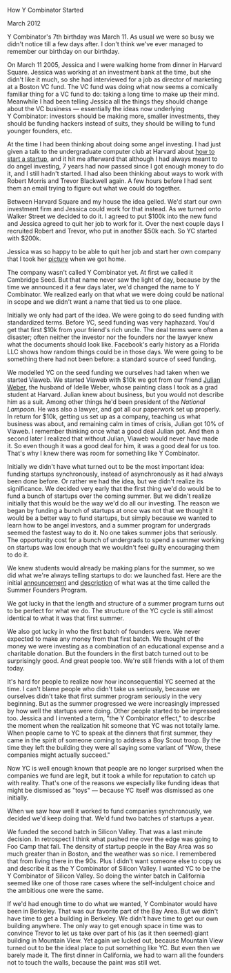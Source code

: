 How Y Combinator Started

March 2012  
  
Y Combinator's 7th birthday was March 11. As usual we were so
busy we didn't notice till a few days after. I don't think we've
ever managed to remember our birthday on our birthday.

On March 11 2005, Jessica and I were walking home from dinner in
Harvard Square. Jessica was working at an investment bank at the
time, but she didn't like it much, so she had interviewed for a job
as director of marketing at a Boston VC fund. The VC fund was doing
what now seems a comically familiar thing for a VC fund to do:
taking a long time to make up their mind. Meanwhile I had been
telling Jessica all the things they should change about the VC
business — essentially the ideas now underlying Y Combinator:
investors
should be making more, smaller investments, they should be funding
hackers instead of suits, they should be willing to fund younger
founders, etc.

At the time I had been thinking about doing some angel investing. I
had just given a talk to the undergraduate computer club at Harvard
about
[how to start a
startup](start.html), and it
hit me afterward that although I had always
meant to do angel investing, 7 years had now passed since I got
enough money to do it, and I still hadn't started. I had also
been thinking about ways to work with Robert Morris and Trevor
Blackwell again. A few hours before I had
sent them an email trying to figure out what we could do together.

Between Harvard Square and my house the idea gelled. We'd start
our own investment firm and Jessica could work for that instead.
As we turned onto Walker Street we decided to do it. I agreed to
put $100k into the new fund and Jessica agreed to quit her job to
work for it. Over the next couple days I recruited Robert
and Trevor, who put in another $50k each. So YC
started with $200k.

Jessica was so happy to be able to quit her job and start her own
company that I took her [picture](https://web.archive.org/web/20170609055553/http://www.ycombinator.com/yc05.html)
 when we got home.

The company wasn't called Y Combinator yet. At first we called it
Cambridge Seed. But that name never saw the light of day, because
by the time we announced it a few days later, we'd changed the name
to Y Combinator. We realized early on that what we were doing could
be national in scope and we didn't want a name that tied us to one
place.

Initially we only had part of the idea. We were going to do
seed funding with standardized terms. Before YC, seed funding was
very haphazard. You'd get that first $10k from your friend's rich
uncle. The deal terms were often a disaster; often neither the
investor nor the founders nor the lawyer knew what the documents
should look like. Facebook's early history as a Florida LLC shows
how random things could be in those days. We were going to be
something there had not been before: a standard source of seed
funding.

We modelled YC on the seed funding we ourselves had taken
when we started Viaweb. We started Viaweb with $10k we got from
our friend [Julian Weber](julian.html),
the husband of Idelle Weber, whose
painting class I took as a grad student at Harvard. Julian knew
about business, but you would not describe him as a suit. Among
other things he'd been president of the *National Lampoon*. He was
also a lawyer, and got all our paperwork set up properly. In return
for $10k, getting us set up as a company, teaching us what
business was about, and remaining calm in times of crisis, Julian
got 10% of Viaweb. I remember thinking once what a good deal
Julian got. And then a second later I realized that without
Julian, Viaweb would never have made it. So even though it was a
good deal for him, it was a good deal for us too. That's why I
knew there was room for something like Y Combinator.

Initially we didn't have what turned out to be the most important
idea: funding startups synchronously, instead of asynchronously as
it had always been done before. Or rather we had the idea, but we
didn't realize its significance. We decided very early 
that the first thing we'd do would
be to fund a bunch of startups over the coming summer. But we
didn't realize initially that this would be the way we'd do all our
investing. The reason we began by funding a bunch of startups at
once was not that we thought it would be a better way to fund
startups, but simply because we wanted to learn how to be angel
investors, and a summer program for undergrads seemed the fastest
way to do it. No one takes summer jobs that seriously. The
opportunity cost for a bunch of undergrads to spend a summer working
on startups was low enough that we wouldn't feel guilty encouraging
them to do it.

We knew students would already be making plans for the summer, so
we did what we're always telling startups to do: we launched fast.
Here are the
initial [announcement](summerfounder.html)
and [description](https://web.archive.org/web/20170609055553/http://ycombinator.com/old/sfp.html) of what
was at the time called the Summer Founders Program.

We got lucky in that the length and structure of a summer program
turns out to be perfect for what we do.
The structure of the YC cycle is still almost identical to what
it was that first summer.

We also got lucky in who the first batch of founders were. We never
expected to make any money from that first batch. We thought of
the money we were investing as a combination of an educational expense
and a charitable donation. But the
founders in the first batch turned out to be surprisingly good.
And great people too. We're still friends with a lot of them today.

It's hard for people to realize now how inconsequential YC seemed at the
time. I can't blame people who didn't take us seriously, because
we ourselves didn't take that first summer program seriously in the
very beginning. But as the summer progressed we were increasingly
impressed by how well the startups were doing. Other people started
to be impressed too. Jessica and I invented a term, "the Y Combinator
effect," to describe the moment when the realization hit someone
that YC was not totally lame. When people came to YC to speak
at the dinners that first summer, they came in the spirit of someone
coming to address a Boy Scout troop. By the time they left the
building they were all saying some variant of "Wow, these
companies might actually succeed."

Now YC is well enough known that people are no longer surprised
when the companies we fund are legit, but it took a
while for reputation to catch up with reality. That's one of the
reasons we especially like funding ideas that might be dismissed
as "toys" — because YC itself was dismissed as one initially.

When we saw how well it worked to fund companies synchronously,
we decided we'd keep doing that. We'd fund two batches of
startups a year.

We funded the second batch in Silicon Valley. That was
a last minute decision. In retrospect I think what pushed me over
the edge was going to Foo Camp that fall. The density of startup
people in the Bay Area was so much greater than in Boston, and the
weather was so nice. I remembered that from living there in the
90s. Plus I didn't want someone else to copy us and describe it
as the Y Combinator of Silicon Valley. I wanted YC to be the Y Combinator 
of Silicon Valley. So doing the winter batch in California
seemed like one of those rare cases where the self-indulgent choice
and the ambitious one were the same.

If we'd had enough time to do what we wanted, Y Combinator would
have been in Berkeley. That was our favorite part of the Bay Area.
But we didn't have time to get a building in Berkeley. We didn't
have time to get our own building anywhere. The only way to get
enough space in time was to convince Trevor to let us take over
part of his (as it then seemed) giant building in Mountain View.
Yet again we lucked out, because Mountain View turned out to be the
ideal place to put something like YC. But even then we barely made
it. The first dinner in California, we had to warn all the founders
not to touch the walls, because the paint was still wet.  
  
































